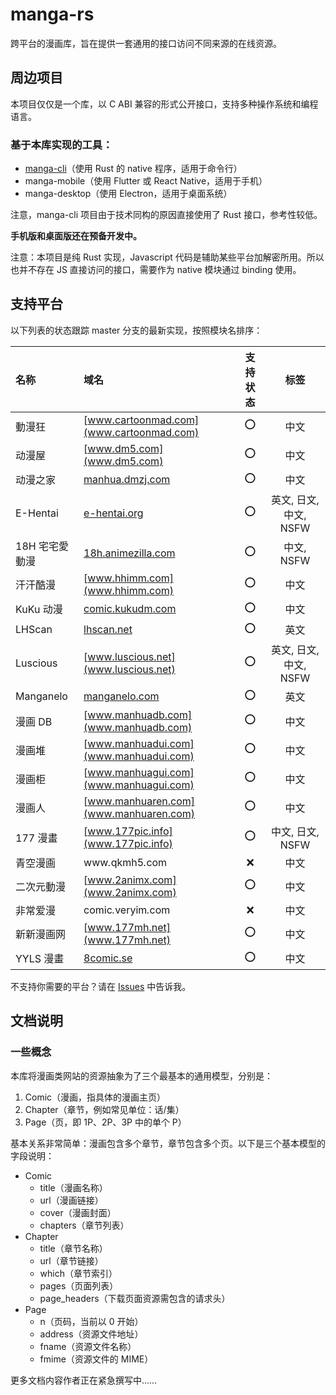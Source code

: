 # manga-rs

跨平台的漫画库，旨在提供一套通用的接口访问不同来源的在线资源。

## 周边项目

本项目仅仅是一个库，以 C ABI 兼容的形式公开接口，支持多种操作系统和编程语言。

### 基于本库实现的工具：

- [manga-cli](https://github.com/Hentioe/manga-cli)（使用 Rust 的 native 程序，适用于命令行）
- manga-mobile（使用 Flutter 或 React Native，适用于手机）
- manga-desktop（使用 Electron，适用于桌面系统）

注意，manga-cli 项目由于技术同构的原因直接使用了 Rust 接口，参考性较低。

**手机版和桌面版还在预备开发中。**

注意：本项目是纯 Rust 实现，Javascript 代码是辅助某些平台加解密所用。所以也并不存在 JS 直接访问的接口，需要作为 native 模块通过 binding 使用。

## 支持平台

以下列表的状态跟踪 master 分支的最新实现，按照模块名排序：

| 名称           | 域名                                     | 支持状态 |          标签          |
| :------------- | :--------------------------------------- | :------: | :--------------------: |
| 動漫狂         | [www.cartoonmad.com](www.cartoonmad.com) |   ⭕️    |          中文          |
| 动漫屋         | [www.dm5.com](www.dm5.com)               |   ⭕️    |          中文          |
| 动漫之家       | [manhua.dmzj.com](manhua.dmzj.com)       |   ⭕️    |          中文          |
| E-Hentai       | [e-hentai.org](e-hentai.org)             |   ⭕️    | 英文, 日文, 中文, NSFW |
| 18H 宅宅愛動漫 | [18h.animezilla.com](18h.animezilla.com) |   ⭕️    |       中文, NSFW       |
| 汗汗酷漫       | [www.hhimm.com](www.hhimm.com)           |   ⭕️    |          中文          |
| KuKu 动漫      | [comic.kukudm.com](comic.kukudm.com)     |   ⭕️    |          中文          |
| LHScan         | [lhscan.net](lhscan.net)                 |   ⭕️    |          英文          |
| Luscious       | [www.luscious.net](www.luscious.net)     |   ⭕️    | 英文, 日文, 中文, NSFW |
| Manganelo      | [manganelo.com](manganelo.com)           |   ⭕️    |          英文          |
| 漫画 DB        | [www.manhuadb.com](www.manhuadb.com)     |   ⭕️    |          中文          |
| 漫画堆         | [www.manhuadui.com](www.manhuadui.com)   |   ⭕️    |          中文          |
| 漫画柜         | [www.manhuagui.com](www.manhuagui.com)   |   ⭕️    |          中文          |
| 漫画人         | [www.manhuaren.com](www.manhuaren.com)   |   ⭕️    |          中文          |
| 177 漫畫       | [www.177pic.info](www.177pic.info)       |   ⭕️    |    中文, 日文, NSFW    |
| 青空漫画       | www<i>.</i>qkmh5<i>.</i>com                          |    ❌    |          中文          |
| 二次元動漫     | [www.2animx.com](www.2animx.com)         |   ⭕️    |          中文          |
| 非常爱漫       | comic<i>.</i>veryim<i>.</i>com                       |    ❌    |          中文          |
| 新新漫画网     | [www.177mh.net](www.177mh.net)           |   ⭕️    |          中文          |
| YYLS 漫畫      | [8comic.se](8comic.se)                   |   ⭕️    |          中文          |

不支持你需要的平台？请在 [Issues](https://github.com/Hentioe/manga-rs/issues) 中告诉我。

## 文档说明

### 一些概念

本库将漫画类网站的资源抽象为了三个最基本的通用模型，分别是：

1. Comic（漫画，指具体的漫画主页）
1. Chapter（章节，例如常见单位：话/集）
1. Page（页，即 1P、2P、3P 中的单个 P）

基本关系非常简单：漫画包含多个章节，章节包含多个页。以下是三个基本模型的字段说明：

- Comic
  - title（漫画名称）
  - url（漫画链接）
  - cover（漫画封面）
  - chapters（章节列表）
- Chapter
  - title（章节名称）
  - url（章节链接）
  - which（章节索引）
  - pages（页面列表）
  - page_headers（下载页面资源需包含的请求头）
- Page
  - n（页码，当前以 0 开始）
  - address（资源文件地址）
  - fname（资源文件名称）
  - fmime（资源文件的 MIME）

更多文档内容作者正在紧急撰写中……
